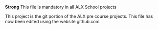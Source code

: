 __Strong__ This file is mandatory in all ALX School projects

This project is the git portion of the ALX pre course projects.
This file has now been edited using the website github.com
